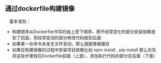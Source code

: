 ## 通过dockerfile构建镜像


　基本准则：
* 构建顺序从Dockerfile书写的由上至下顺序，把不经常变化的部分安装依赖放到了前面，而经常变动的部分修改代码放到后面
* 如果某一处命令未发生文件变动，那么就能够被缓存
* 如果在构建镜像的过程中安装项目依赖比如 npm install , pip install 那么优先将这些步骤放在Dockerfile前面（上面），添加执行代码的部分在后面（下面）
